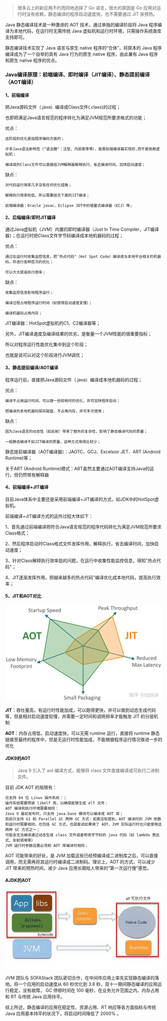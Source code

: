 >很多云上的新应用不约而同地选择了 Go 语言，很大的原因是 Go 应用对运行时没有依赖，静态编译的程序启动速度快，也不需要通过 JIT 来预热。

Java 静态编译技术是一种激进的 AOT 技术，通过单独的编译阶段将 Java 程序编译为本地代码，在运行时无需传统 Java 虚拟机和运行时环境，只需操作系统类库支持即可。

静态编译技术实现了 Java 语言与原生 native 程序的“合体”，将原本的 Java 程序编译成为了一个自举的具有 Java 行为的原生 native 程序，由此兼有 Java 程序和原生 native 程序的优点。

### Java编译原理：前端编译、即时编译（JIT编译）、静态提前编译（AOT编译）

#### 1、前端编译

把Java源码文件（.java）编译成Class文件(.class)的过程；

也即把满足Java语言规范的程序转化为满足JVM规范所要求格式的功能；

优点：

    这阶段的优化是指程序编码方面的；

    许多Java语法新特性（"语法糖"：泛型、内部类等等），是靠前端编译器实现的,而不是依赖虚拟机；

    编译成的Class文件可以直接给JVM解释器解释执行，省去编译时间，加快启动速度；

缺点：

    对代码运行效率几乎没有任何优化措施；

    解释执行效率较低，所以需要结合下面的JIT编译；

    前端编译器：Oracle javac、Eclipse JDT中的增量式编译器（ECJ）等;

#### 2、后端编译/即时JIT编译

通过Java虚拟机（JVM）内置的即时编译器（Just In Time Compiler，JIT编译器）；在运行时把Class文件字节码编译成本地机器码的过程；

优点：

    通过在运行时收集监控信息，把"热点代码"（Hot Spot Code）编译成与本地平台相关的机器码，并进行各种层次的优化；
    
    可以大大提高执行效率；

缺点：

    收集监控信息影响程序运行；
    
    编译过程占用程序运行时间（如使得启动速度变慢）；
    
    编译机器码占用内存；
    
JIT编译器：HotSpot虚拟机的C1、C2编译器等；

另外，JIT编译速度及编译结果的优劣，是衡量一个JVM性能的很重要指标；

所以对程序运行性能优化集中到这个阶段；

也就是说可以对这个阶段进行JVM调优；

#### 3、静态提前编译/AOT编译

程序运行前，直接把Java源码文件（.java）编译成本地机器码的过程；

优点：

    编译不占用运行时间，可以做一些较耗时的优化，并可加快程序启动；
    
    把编译的本地机器码保存磁盘，不占用内存，并可多次使用；

缺点：

    因为Java语言的动态性（如反射）带来了额外的复杂性，影响了静态编译代码的质量；
    
    一般静态编译不如JIT编译的质量，这种方式用得比较少；

静态提前编译器（AOT编译器）：JAOTC、GCJ、Excelsior JET、ART (Android Runtime)等；

关于ART (Android Runtime)模式：ART虽然主要通过AOT编译支持Java的运行，但仍然带有解释器

#### 4、前端编译+JIT编译

目前Java体系中主要还是采用前端编译+JIT编译的方式，如JDK中的HotSpot虚拟机。

前端编译+JIT编译方式的运作过程大体如下：

1、首先通过前端编译把符合Java语言规范的程序代码转化为满足JVM规范所要求Class格式；

2、然后程序启动时Class格式文件发挥作用，解释执行，省去编译时间，加快启动速度；

3、针对Class解释执行效率低的问题，在运行中收集性能监控信息，得知"热点代码"；

4、JIT逐渐发挥作用，把越来越多的热点代码"编译优化成本地代码，提高执行效率；

#### 5、JIT和AOT对比

![AOT](/static/Java/JDK/AJDK-AOT.png)

**JIT**：吞吐量高，有运行时性能加成，可以跑得更快，并可以做到动态生成代码等，但是相对启动速度较慢，并需要一定时间和调用频率才能触发 JIT 的分层机制

**AOT**：内存占用低，启动速度快，可以无需 runtime 运行，直接将 runtime 静态链接至最终的程序中，但是无运行时性能加成，不能根据程序运行情况做进一步的优化

#### JDK9的AOT

> Java 9 引入了 aot 编译方式，能够将 class 文件直接编译成可执行二进制文件。

目前 JDK AOT 的局限有：

    仅支持 64 位 Linux 操作系统：；
    操作系统需要预装 libelf 库，以确保能够生成 elf 文件：
    AOT 编译和执行环境需要相同：
    Java 9 最初发布时，只支持 java.base 模块可以编译成 AOT 库；
    目前只支持 G1 和 Parallel GC 两种 GC 方式：前面没有提到，AOT 编译时的 JVM 参数和运行时需要相同，也包括 GC 方式，也就是说如果用了 AOT，JVM 实际运行时也只能使用这两种 GC 方式之一；
    可能会无法编译通过动态生成 class 文件或者修改字节码的 java 代码（如 lambda 表达式、反射调用等）
    JVM 运行时参数设置必须和 AOT 库编译时相同；
    
AOT 可能带来的好处，是 JVM 加载这些已经预编译成二进制库之后，可以直接调用，而无需再将其运行时编译成二进制码。理论上，AOT 的方式，可以减少 JIT 带来的预热时间，减少 Java 应用长期给人带来的“第一次运行慢”感觉。

#### AJDK的AOT

![AOT2](/static/Java/JDK/AJDK-AOT2.jpg)

JVM 团队与 SOFAStack 团队密切合作，在中间件应用上率先实现静态编译的落地。将一个应用的启动速度从 60 秒优化到 3.8 秒，双十一期间静态编译的应用运行稳定，没有故障， GC 停顿时间在 100 毫秒，在业务允许范围之内，内存占用和 RT 与传统 Java 应用持平。

综上所述，静态编译的应用在稳定性、资源占用、RT 响应等各方面指标与传统 Java 应用基本持平的状况下，将启动时间降低了 2000% 。
